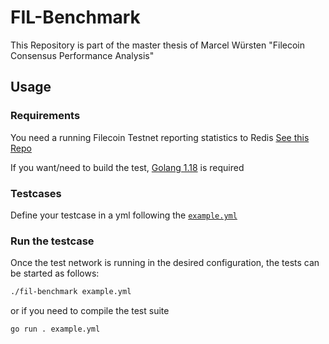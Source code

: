
# FIL-Benchmark

This Repository is part of the master thesis of Marcel Würsten \"Filecoin Consensus Performance Analysis\"


## Usage

### Requirements
You need a running Filecoin Testnet reporting statistics to Redis [See this Repo](https://github.com/fadnincx/fil-lotus-devnet)

If you want/need to build the test, [Golang 1.18](https://go.dev/) is required

### Testcases
Define your testcase in a yml following the [`example.yml`](example.yml)

### Run the testcase
Once the test network is running in the desired configuration, the tests can be started as follows:
```bash
./fil-benchmark example.yml
```
or if you need to compile the test suite
```bash
go run . example.yml
```